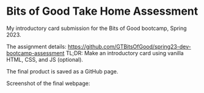 # Bits of Good Take Home Assessment
My introductory card submission for the Bits of Good bootcamp, Spring 2023.

The assignment details: https://github.com/GTBitsOfGood/spring23-dev-bootcamp-assessment
TL;DR: Make an introductory card using vanilla HTML, CSS, and JS (optional).

The final product is saved as a GitHub page.

Screenshot of the final webpage:

